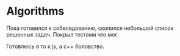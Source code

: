 # Algorithms
Пока готовился к собеседованию, скопился небольшой список решенных задач. Покрыл тестами что мог.

Готовлюсь я то к js, а c++ боловство.